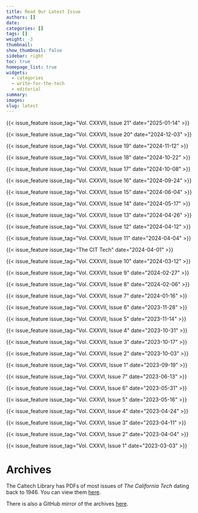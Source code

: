 ```yaml
---
title: Read Our Latest Issue
authors: []
date:
categories: []
tags: []
weight: -3
thumbnail: 
show_thumbnail: false
sidebar: right
toc: true
homepage_list: true
widgets:
  - categories
  - write-for-the-tech
  - editorial
summary: 
images:
slug: latest
---
```

{{< issue_feature issue_tag="Vol. CXXVII, Issue 21" date="2025-01-14" >}}

{{< issue_feature issue_tag="Vol. CXXVII, Issue 20" date="2024-12-03" >}}

{{< issue_feature issue_tag="Vol. CXXVII, Issue 19" date="2024-11-12" >}}

{{< issue_feature issue_tag="Vol. CXXVII, Issue 18" date="2024-10-22" >}}

{{< issue_feature issue_tag="Vol. CXXVII, Issue 17" date="2024-10-08" >}}

{{< issue_feature issue_tag="Vol. CXXVII, Issue 16" date="2024-09-24" >}}

{{< issue_feature issue_tag="Vol. CXXVII, Issue 15" date="2024-06-04" >}}

{{< issue_feature issue_tag="Vol. CXXVII, Issue 14" date="2024-05-17" >}}

{{< issue_feature issue_tag="Vol. CXXVII, Issue 13" date="2024-04-26" >}}

{{< issue_feature issue_tag="Vol. CXXVII, Issue 12" date="2024-04-12" >}}

{{< issue_feature issue_tag="Vol. CXXVII, Issue 11" date="2024-04-04" >}}

{{< issue_feature issue_tag="The CIT Tech" date="2024-04-01" >}}

{{< issue_feature issue_tag="Vol. CXXVII, Issue 10" date="2024-03-12" >}}

{{< issue_feature issue_tag="Vol. CXXVII, Issue 9" date="2024-02-27" >}}

{{< issue_feature issue_tag="Vol. CXXVII, Issue 8" date="2024-02-06" >}}

{{< issue_feature issue_tag="Vol. CXXVII, Issue 7" date="2024-01-16" >}}

{{< issue_feature issue_tag="Vol. CXXVII, Issue 6" date="2023-11-28" >}}

{{< issue_feature issue_tag="Vol. CXXVII, Issue 5" date="2023-11-14" >}}

{{< issue_feature issue_tag="Vol. CXXVII, Issue 4" date="2023-10-31" >}}

{{< issue_feature issue_tag="Vol. CXXVII, Issue 3" date="2023-10-17" >}}

{{< issue_feature issue_tag="Vol. CXXVII, Issue 2" date="2023-10-03" >}}

{{< issue_feature issue_tag="Vol. CXXVII, Issue 1" date="2023-09-19" >}}

{{< issue_feature issue_tag="Vol. CXXVI, Issue 7" date="2023-06-13" >}}

{{< issue_feature issue_tag="Vol. CXXVI, Issue 6" date="2023-05-31" >}}

{{< issue_feature issue_tag="Vol. CXXVI, Issue 5" date="2023-05-16" >}}

{{< issue_feature issue_tag="Vol. CXXVI, Issue 4" date="2023-04-24" >}}

{{< issue_feature issue_tag="Vol. CXXVI, Issue 3" date="2023-04-11" >}}

{{< issue_feature issue_tag="Vol. CXXVI, Issue 2" date="2023-04-04" >}}

{{< issue_feature issue_tag="Vol. CXXVI, Issue 1" date="2023-03-03" >}}

# Archives
The Caltech Library has PDFs of most issues of *The California Tech* dating back to 1946. You can view them [here](http://campuspubs.library.caltech.edu/view/publication/California_Tech/California_Tech.html).

There is also a GitHub mirror of the archives [here](https://github.com/The-California-Tech/all-the-california-techs).